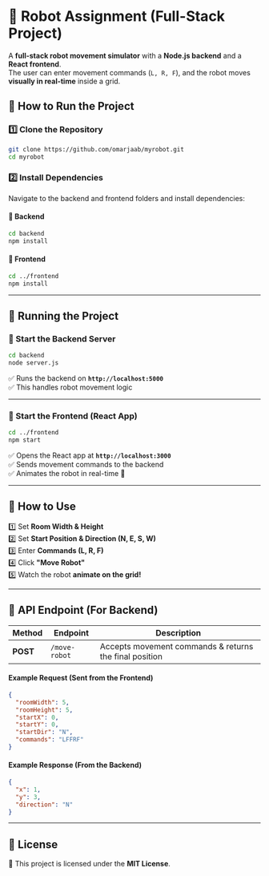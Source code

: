# 🚀 Robot Assignment (Full-Stack Project)

A **full-stack robot movement simulator** with a **Node.js backend** and a **React frontend**.  
The user can enter movement commands (`L, R, F`), and the robot moves **visually in real-time** inside a grid.


## **📌 How to Run the Project**

### **1️⃣ Clone the Repository**
```sh
git clone https://github.com/omarjaab/myrobot.git
cd myrobot
```

### **2️⃣ Install Dependencies**
Navigate to the backend and frontend folders and install dependencies:

#### **🔹 Backend**
```sh
cd backend
npm install
```

#### **🔹 Frontend**
```sh
cd ../frontend
npm install
```

---

## **📌 Running the Project**

### **🔹 Start the Backend Server**
```sh
cd backend
node server.js
```
✅ Runs the backend on **`http://localhost:5000`**  
✅ This handles robot movement logic

---

### **🔹 Start the Frontend (React App)**
```sh
cd ../frontend
npm start
```
✅ Opens the React app at **`http://localhost:3000`**  
✅ Sends movement commands to the backend  
✅ Animates the robot in real-time 🤖  

---

## **📌 How to Use**
1️⃣ Set **Room Width & Height**  
2️⃣ Set **Start Position & Direction (N, E, S, W)**  
3️⃣ Enter **Commands (L, R, F)**  
4️⃣ Click **"Move Robot"**  
5️⃣ Watch the robot **animate on the grid!**  

---

## **📌 API Endpoint (For Backend)**
| Method | Endpoint | Description |
|--------|---------|-------------|
| **POST** | `/move-robot` | Accepts movement commands & returns the final position |

#### **Example Request (Sent from the Frontend)**
```json
{
  "roomWidth": 5,
  "roomHeight": 5,
  "startX": 0,
  "startY": 0,
  "startDir": "N",
  "commands": "LFFRF"
}
```

#### **Example Response (From the Backend)**
```json
{
  "x": 1,
  "y": 3,
  "direction": "N"
}
```

 

---



## **📌 License**
📜 This project is licensed under the **MIT License**.  

